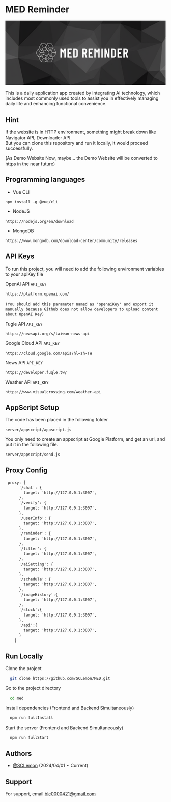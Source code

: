 
# MED Reminder
![Banner](./banner.png)

This is a daily application app created by integrating AI technology, which includes most commonly used tools to assist you in effectively managing daily life and enhancing functional convenience.

## Hint
If the website is in HTTP environment, something might break down like Navigator API, Downloader API. <br>
But you can clone this repository and run it locally, it would proceed successfully. <br>

(As Demo Website Now, maybe... the Demo Website will be converted to https in the near future)


## Programming languages
- Vue CLI
```
npm install -g @vue/cli
```
- NodeJS
```
https://nodejs.org/en/download
```
- MongoDB
```
https://www.mongodb.com/download-center/community/releases
```



## API Keys

To run this project, you will need to add the following environment variables to your apiKey file

OpenAI API `API_KEY`  
```
https://platform.openai.com/

(You should add this parameter named as 'openaiKey' and export it manually because Github does not allow developers to upload content about OpenAI Key)
```

Fugle API `API_KEY`
```
https://newsapi.org/s/taiwan-news-api
```

Google Cloud API `API_KEY`
```
https://cloud.google.com/apis?hl=zh-TW
```

News API `API_KEY`
```
https://developer.fugle.tw/
```

Weather API `API_KEY`
```
https://www.visualcrossing.com/weather-api
```
## AppScript Setup
The code has been placed in the following folder
```
server/appscript/appscript.js
```
You only need to create an appscript at Google Platform, and get an url, and put it in the following file.
```
server/appscript/send.js
```


## Proxy Config
```
 proxy: {
      '/chat': {
        target: 'http://127.0.0.1:3007',
      },
      '/verify': {
        target: 'http://127.0.0.1:3007',
      },
      '/userInfo': {
        target: 'http://127.0.0.1:3007',
      },
      '/reminder': {
        target: 'http://127.0.0.1:3007',
      },
      '/filter': {
        target: 'http://127.0.0.1:3007',
      },
      '/aiSetting': {
        target: 'http://127.0.0.1:3007',
      },
      '/schedule': {
        target: 'http://127.0.0.1:3007',
      },
      '/imageHistory':{
        target: 'http://127.0.0.1:3007',
      },
      '/stock':{
        target: 'http://127.0.0.1:3007',
      },
      '/api':{
        target: 'http://127.0.0.1:3007',
      }
    }
```


## Run Locally

Clone the project

```bash
  git clone https://github.com/SCLemon/MED.git
```

Go to the project directory

```bash
  cd med
```

Install dependencies (Frontend and Backend Simultaneously)

```bash
  npm run fullInstall
```
Start the server (Frontend and Backend Simultaneously)

```bash
  npm run fullStart
```

## Authors

- [@SCLemon](https://github.com/SCLemon)  (2024/04/01 ~ Current)


## Support

For support, email blc0000421@gmail.com
